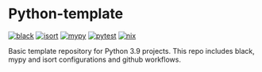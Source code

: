 # Python-template
[![black](https://github.com/evroon/python-template/actions/workflows/black.yml/badge.svg)](https://github.com/evroon/python-template/actions/workflows/black.yml)
[![isort](https://github.com/evroon/python-template/actions/workflows/isort.yml/badge.svg)](https://github.com/evroon/python-template/actions/workflows/isort.yml)
[![mypy](https://github.com/evroon/python-template/actions/workflows/mypy.yml/badge.svg)](https://github.com/evroon/python-template/actions/workflows/mypy.yml)
[![pytest](https://github.com/evroon/python-template/actions/workflows/pytest.yml/badge.svg)](https://github.com/evroon/python-template/actions/workflows/pytest.yml)
[![nix](https://github.com/evroon/python-template/actions/workflows/nix.yml/badge.svg)](https://github.com/evroon/python-template/actions/workflows/nix.yml)

Basic template repository for Python 3.9 projects.
This repo includes black, mypy and isort configurations and github workflows.
